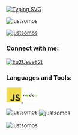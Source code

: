 <a href="https://git.io/typing-svg"><img src="https://readme-typing-svg.demolab.com?font=Fira+Code&pause=1000&color=F70000&center=true&vCenter=true&width=435&lines=Hi+I+A'm+JustSoMos" alt="Typing SVG" /></a>

<p align="left"> <img src="https://komarev.com/ghpvc/?username=justsomos&label=Profile%20views&color=0e75b6&style=flat" alt="justsomos" /> </p>

<p align="left"> <a href="https://github.com/ryo-ma/github-profile-trophy"><img src="https://github-profile-trophy.vercel.app/?username=justsomos" alt="justsomos" /></a> </p>

<h3 align="left">Connect with me:</h3>
<p align="left">
<a href="https://discord.gg/Eu2UeveE2t" target="blank"><img align="center" src="https://raw.githubusercontent.com/rahuldkjain/github-profile-readme-generator/master/src/images/icons/Social/discord.svg" alt="Eu2UeveE2t" height="30" width="40" /></a>
</p>

<h3 align="left">Languages and Tools:</h3>
<p align="left"> <a href="https://developer.mozilla.org/en-US/docs/Web/JavaScript" target="_blank" rel="noreferrer"> <img src="https://raw.githubusercontent.com/devicons/devicon/master/icons/javascript/javascript-original.svg" alt="javascript" width="40" height="40"/> </a> <a href="https://nodejs.org" target="_blank" rel="noreferrer"> <img src="https://raw.githubusercontent.com/devicons/devicon/master/icons/nodejs/nodejs-original-wordmark.svg" alt="nodejs" width="40" height="40"/> </a> </p>

<p><img align="left" src="https://github-readme-stats.vercel.app/api/top-langs?username=justsomos&show_icons=true&locale=en&layout=compact" alt="justsomos" /></p>

<p>&nbsp;<img align="center" src="https://github-readme-stats.vercel.app/api?username=justsomos&show_icons=true&locale=en" alt="justsomos" /></p>

<p><img align="center" src="https://github-readme-streak-stats.herokuapp.com/?user=justsomos&" alt="justsomos" /></p>
